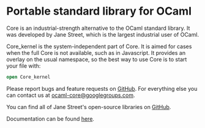 Portable standard library for OCaml
===================================

Core is an industrial-strength alternative to the OCaml standard
library.  It was developed by Jane Street, which is the largest
industrial user of OCaml.

Core\_kernel is the system-independent part of Core.  It is aimed for
cases when the full Core is not available, such as in Javascript.  It
provides an overlay on the usual namespace, so the best way to use
Core is to start your file with:

```ocaml
open Core_kernel
```

Please report bugs and feature requests on
[GitHub](https://github.com/janestreet/core_kernel). For everything
else you can contact us at <ocaml-core@googlegroups.com>.

You can find all of Jane Street's open-source libraries on
[GitHub](https://github.com/janestreet).

Documentation can be found
[here](https://ocaml.janestreet.com/ocaml-core/latest/doc/core_kernel/index.html).
